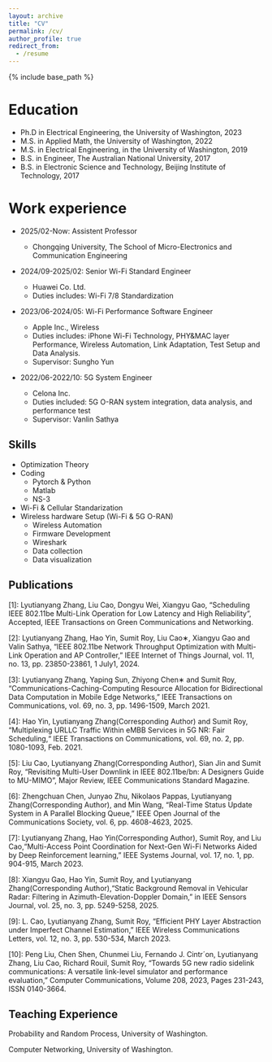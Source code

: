 ```yaml
---
layout: archive
title: "CV"
permalink: /cv/
author_profile: true
redirect_from:
  - /resume
---
```


{% include base_path %}

Education
======
* Ph.D in Electrical Engineering, the University of Washington, 2023
* M.S. in Applied Math, the University of Washington, 2022
* M.S. in Electrical Engineering, in the University of Washington, 2019
* B.S. in Engineer, The Australian National University, 2017
* B.S. in Electronic Science and Technology, Beijing Institute of Technology, 2017

Work experience
======
* 2025/02-Now: Assistent Professor
  * Chongqing University, The School of Micro-Electronics and Communication Engineering

* 2024/09-2025/02: Senior Wi-Fi Standard Engineer
  * Huawei Co. Ltd.
  * Duties includes: Wi-Fi 7/8 Standardization 

* 2023/06-2024/05: Wi-Fi Performance Software Engineer
  * Apple Inc., Wireless
  * Duties includes: iPhone Wi-Fi Technology, PHY&MAC layer Performance, Wireless Automation, Link Adaptation, Test Setup and Data Analysis. 
  * Supervisor: Sungho Yun

* 2022/06-2022/10: 5G System Engineer
  * Celona Inc.
  * Duties included: 5G O-RAN system integration, data analysis, and performance test
  * Supervisor: Vanlin Sathya 
  
Skills
------
* Optimization Theory
* Coding
  * Pytorch & Python
  * Matlab
  * NS-3
* Wi-Fi & Cellular Standarization
* Wireless hardware Setup (Wi-Fi & 5G O-RAN)
  * Wireless Automation
  * Firmware Development
  * Wireshark
  * Data collection
  * Data visualization

Publications
-------
[1]: Lyutianyang Zhang, Liu Cao, Dongyu Wei, Xiangyu Gao, “Scheduling IEEE 802.11be Multi-Link Operation for Low Latency
and High Reliability”, Accepted, IEEE Transactions on Green Communications and Networking.


[2]: Lyutianyang Zhang, Hao Yin, Sumit Roy, Liu Cao∗, Xiangyu Gao and Valin Sathya, “IEEE 802.11be Network Throughput
Optimization with Multi-Link Operation and AP Controller,” IEEE Internet of Things Journal, vol. 11, no. 13, pp. 23850-23861, 1
July1, 2024.

[3]: Lyutianyang Zhang, Yaping Sun, Zhiyong Chen∗ and Sumit Roy, “Communications-Caching-Computing Resource Allocation for
Bidirectional Data Computation in Mobile Edge Networks,” IEEE Transactions on Communications, vol. 69, no. 3, pp. 1496-1509,
March 2021.

[4]: Hao Yin, Lyutianyang Zhang(Corresponding Author) and Sumit Roy, “Multiplexing URLLC Traffic Within eMBB Services in 5G NR: Fair
Scheduling,“ IEEE Transactions on Communications, vol. 69, no. 2, pp. 1080-1093, Feb. 2021.

[5]: Liu Cao, Lyutianyang Zhang(Corresponding Author), Sian Jin and Sumit Roy, “Revisiting Multi-User Downlink in IEEE 802.11be/bn: A Designers
Guide to MU-MIMO”, Major Review, IEEE Communications Standard Magazine.

[6]: Zhengchuan Chen, Junyao Zhu, Nikolaos Pappas, Lyutianyang Zhang(Corresponding Author), and Min Wang, “Real-Time Status Update System in A
Parallel Blocking Queue,” IEEE Open Journal of the Communications Society, vol. 6, pp. 4608-4623, 2025.

[7]: Lyutianyang Zhang, Hao Yin(Corresponding Author), Sumit Roy, and Liu Cao,“Multi-Access Point Coordination for Next-Gen Wi-Fi Networks Aided
by Deep Reinforcement learning,” IEEE Systems Journal, vol. 17, no. 1, pp. 904-915, March 2023.

[8]: Xiangyu Gao, Hao Yin, Sumit Roy, and Lyutianyang Zhang(Corresponding Author),“Static Background Removal in Vehicular Radar: Filtering in
Azimuth-Elevation-Doppler Domain,” in IEEE Sensors Journal, vol. 25, no. 3, pp. 5249-5258, 2025.

[9]: L. Cao, Lyutianyang Zhang, Sumit Roy, “Efficient PHY Layer Abstraction under Imperfect Channel Estimation,” IEEE
Wireless Communications Letters, vol. 12, no. 3, pp. 530-534, March 2023.

[10]: Peng Liu, Chen Shen, Chunmei Liu, Fernando J. Cintr´on, Lyutianyang Zhang, Liu Cao, Richard Rouil, Sumit Roy, “Towards
5G new radio sidelink communications: A versatile link-level simulator and performance evaluation,” Computer Communications,
Volume 208, 2023, Pages 231-243, ISSN 0140-3664.
  
  
Teaching Experience
------
Probability and Random Process, University of Washington.

Computer Networking, University of Washington.
